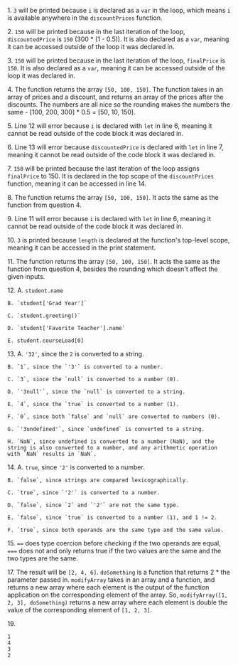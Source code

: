 1\. `3` will be printed because `i` is declared as a `var` in the loop, which means `i` is available anywhere in the `discountPrices` function.

2\. `150` will be printed because in the last iteration of the loop, `discountedPrice` is `150` (300 * (1 - 0.5)). It is also declared as a `var`, meaning it can be accessed outside of the loop it was declared in.

3\. `150` will be printed because in the last iteration of the loop, `finalPrice` is `150`. It is also declared as a `var`, meaning it can be accessed outside of the loop it was declared in.

4\. The function returns the array `[50, 100, 150]`. The function takes in an array of prices and a discount, and returns an array of the prices after the discounts. The numbers are all nice so the rounding makes the numbers the same - [100, 200, 300] * 0.5 = [50, 10, 150].

5\. Line 12 will error because `i` is declared with `let` in line 6, meaning it cannot be read outside of the code block it was declared in.

6\. Line 13 will error because `discountedPrice` is declared with `let` in line 7, meaning it cannot be read outside of the code block it was declared in.

7\. `150` will be printed because the last iteration of the loop assigns `finalPrice` to 150. It is declared in the top scope of the `discountPrices` function, meaning it can be accessed in line 14.

8\. The function returns the array `[50, 100, 150]`. It acts the same as the function from question 4.

9\. Line 11 will error because `i` is declared with `let` in line 6, meaning it cannot be read outside of the code block it was declared in.

10\. `3` is printed because `length` is declared at the function's top-level scope, meaning it can be accessed in the print statement.

11\. The function returns the array `[50, 100, 150]`. It acts the same as the function from question 4, besides the rounding which doesn't affect the given inputs.

12\. 
    A. `student.name`

    B. `student['Grad Year']`

    C. `student.greeting()`

    D. `student['Favorite Teacher'].name`

    E. student.courseLoad[0]

13\. A. `'32'`, since the `2` is converted to a string.

    B. `1`, since the `'3'` is converted to a number.

    C. `3`, since the `null` is converted to a number (0).

    D. `'3null'`, since the `null` is converted to a string.

    E. `4`, since the `true` is converted to a number (1).

    F. `0`, since both `false` and `null` are converted to numbers (0).

    G. `'3undefined'`, since `undefined` is converted to a string.

    H. `NaN`, since undefined is converted to a number (NaN), and the string is also converted to a number, and any arithmetic operation with `NaN` results in `NaN`.

14\. A. `true`, since `'2'` is converted to a number.

    B. `false`, since strings are compared lexicographically.

    C. `true`, since `'2'` is converted to a number.

    D. `false`, since `2` and `'2'` are not the same type.

    E. `false`, since `true` is converted to a number (1), and 1 != 2.

    F. `true`, since both operands are the same type and the same value.

15\. `==` does type coercion before checking if the two operands are equal, `===` does not and only returns true if the two values are the same and the two types are the same.

17\. The result will be `[2, 4, 6]`. `doSomething` is a function that returns 2 * the parameter passed in. `modifyArray` takes in an array and a function, and returns a new array where each element is the output of the function application on the corresponding element of the array. So, `modifyArray([1, 2, 3], doSomething)` returns a new array where each element is double the value of the corresponding element of `[1, 2, 3]`.

19\. 
```
1
4
3
2
```